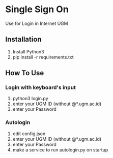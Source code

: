 # Single Sign On

Use for Login in Internet UGM

## Installation

1. Install Python3
2. pip install -r requirements.txt

## How To Use

### Login with keyboard's input

1. python3 login.py
2. enter your UGM ID (without @\*.ugm.ac.id)
3. enter your Password

### Autologin

1. edit config.json
2. enter your UGM ID (without @\*.ugm.ac.id)
3. enter your Password
4. make a service to run autologin.py on startup
